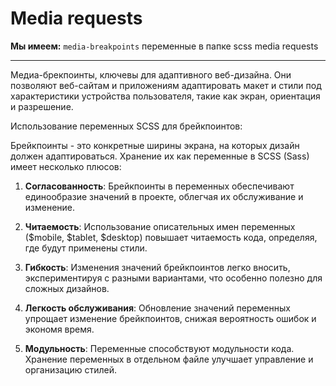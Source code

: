 # Media requests

**Мы имеем:** `media-breakpoints` переменные в папке scss media requests

---

Медиа-брекпоинты, ключевы для адаптивного веб-дизайна. Они позволяют веб-сайтам и приложениям адаптировать макет и стили под характеристики устройства пользователя, такие как экран, ориентация и разрешение. 

Использование переменных SCSS для брейкпоинтов:

Брейкпоинты - это конкретные ширины экрана, на которых дизайн должен адаптироваться. Хранение их как переменные в SCSS (Sass) имеет несколько плюсов:

1. **Согласованность**: Брейкпоинты в переменных обеспечивают единообразие значений в проекте, облегчая их обслуживание и изменение.
    
2. **Читаемость**: Использование описательных имен переменных ($mobile, $tablet, $desktop) повышает читаемость кода, определяя, где будут применены стили.
    
3. **Гибкость**: Изменения значений брейкпоинтов легко вносить, экспериментируя с разными вариантами, что особенно полезно для сложных дизайнов.
    
4. **Легкость обслуживания**: Обновление значений переменных упрощает изменение брейкпоинтов, снижая вероятность ошибок и экономя время.
    
5. **Модульность**: Переменные способствуют модульности кода. Хранение переменных в отдельном файле улучшает управление и организацию стилей.